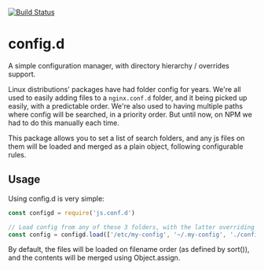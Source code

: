[![Build Status](https://travis-ci.org/mancontr/config.d.svg?branch=master)](https://travis-ci.org/mancontr/config.d)

# config.d

A simple configuration manager, with directory hierarchy / overrides support.

Linux distributions' packages have had folder config for years. We're all used to easily adding files to a `nginx.conf.d` folder, and it being picked up easily, with a predictable order. We're also used to having multiple paths where config will be searched, in a priority order. But until now, on NPM we had to do this manually each time.

This package allows you to set a list of search folders, and any js files on them will be loaded and merged as a plain object, following configurable rules.

## Usage

Using config.d is very simple:

```js
const configd = require('js.conf.d')

// Load config from any of these 3 folders, with the latter overriding the former
const config = configd.load(['/etc/my-config', '~/.my-config', './config'])
```

By default, the files will be loaded on filename order (as defined by sort()), and the contents will be merged using Object.assign.

